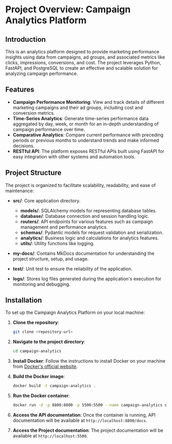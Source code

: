 # Project Overview: Campaign Analytics Platform

## Introduction
This is an analytics platform designed to provide marketing performance insights using data from campaigns, ad groups, and associated metrics like clicks, impressions, conversions, and cost. The project leverages Python, FastAPI, and PostgreSQL to create an effective and scalable solution for analyzing campaign performance.

## Features
- **Campaign Performance Monitoring**: View and track details of different marketing campaigns and their ad groups, including cost and conversion metrics.
- **Time-Series Analytics**: Generate time-series performance data aggregated by day, week, or month for an in-depth understanding of campaign performance over time.
- **Comparative Analytics**: Compare current performance with preceding periods or previous months to understand trends and make informed decisions.
- **RESTful API**: The platform exposes RESTful APIs built using FastAPI for easy integration with other systems and automation tools.

## Project Structure
The project is organized to facilitate scalability, readability, and ease of maintenance:

- **src/**: Core application directory.
  - **models/**: SQLAlchemy models for representing database tables.
  - **database/**: Database connection and session handling logic.
  - **routers/**: API endpoints for various features such as campaign management and performance analytics.
  - **schemas/**: Pydantic models for request validation and serialization.
  - **analytics/**: Business logic and calculations for analytics features.
  - **utils/**: Utility functions like logging.

- **my-docs/**: Contains MkDocs documentation for understanding the project structure, setup, and usage.
- **test/**: Unit test to ensure the reliability of the application.
- **logs/**: Stores log files generated during the application's execution for monitoring and debugging.

## Installation
To set up the Campaign Analytics Platform on your local machine:

1. **Clone the repository**:

    ```bash
    git clone <repository-url>
    ```

2. **Navigate to the project directory**:
   ```bash
   cd campaign-analytics
   ```

3. **Install Docker**:
   Follow the instructions to install Docker on your machine from [Docker's official website](https://docs.docker.com/get-docker/).

4. **Build the Docker image**:
   ```bash
   docker build -t campaign-analytics .
   ```

5. **Run the Docker container**:
   ```bash
   docker run -d -p 8800:8800 -p 5500:5500 --name campaign-analytics campaign-analytics
   ```

6. **Access the API documentation**:
   Once the container is running, API documentation will be available at `http://localhost:8800/docs`.

7. **Access the Project documentation**:
   The project documentation will be available at `http://localhost:5500`.